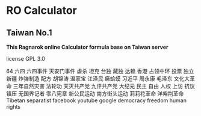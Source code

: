 # RO Calculator

## Taiwan No.1

**This Ragnarok online Calculator formula base on Taiwan server** 



license GPL 3.0


64 六四 六四事件 天安门事件 虐杀 坦克
台独 藏独 达赖
香港 占领中环 投票 独立
新疆 炸弹制造 配方
胡锦涛 温家宝 江泽民 癞蛤蟆 习近平 周永康
毛泽东 文化大革命 三年自然灾害
法轮功 天灭共产党 九评共产党 大纪元
民主 自由 人权 上访 抗议 镇压 无国界记者
零八宪章 新公民运动 南方街头运动 莉莉花革命 洋紫荆革命
Tibetan separatist
facebook youtube google
democracy freedom human rights
